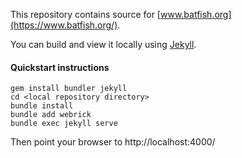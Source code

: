 This repository contains source for [www.batfish.org](https://www.batfish.org/).

You can build and view it locally using [Jekyll](https://jekyllrb.com/).

#### Quickstart instructions

```
gem install bundler jekyll
cd <local repository directory>
bundle install
bundle add webrick
bundle exec jekyll serve
```

Then point your browser to http://localhost:4000/
